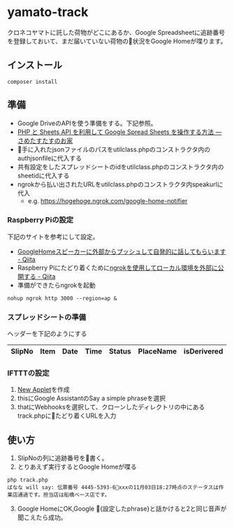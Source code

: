 # yamato-track
クロネコヤマトに託した荷物がどこにあるか、Google Spreadsheetに追跡番号を登録しておいて、まだ届いていない荷物の状況をGoogle Homeが喋ります。

## インストール
```
composer install
```

## 準備
- Google DriveのAPIを使う準備をする。下記参照。
- [PHP と Sheets API を利用して Google Spread Sheets を操作する方法 — さめたすたすのお家](http://www.sharkpp.net/blog/2016/09/22/how-to-use-google-spreadsheets-api-for-php.html)
- 手に入れたjsonファイルのパスをutilclass.phpのコンストラクタ内のauthjsonfileに代入する
- 共有設定をしたスプレッドシートのidをutilclass.phpのコンストラクタ内のsheetidに代入する
- ngrokから払い出されたURLをutilclass.phpのコンストラクタ内speakurlに代入
    - e.g. https://hogehoge.ngrok.com/google-home-notifier
### Raspberry Piの設定
下記のサイトを参考にして設定。
- [GoogleHomeスピーカーに外部からプッシュして自発的に話してもらいます - Qiita](https://qiita.com/azipinsyan/items/db4606aaa51426ac8dac)
- Raspberry Piにたどり着くために[ngrokを使用してローカル環境を外部に公開する - Qiita](https://qiita.com/kitaro729/items/44214f9f81d3ebda58bd)
- 準備ができたらngrokを起動
```
nohup ngrok http 3000 --region=ap &
```
### スプレッドシートの準備
ヘッダーを下記のようにする

|SlipNo|Item|Date|Time|Status|PlaceName|isDerivered|
----|----|----|----|----|----|----|
### IFTTTの設定
1. [New Applet](https://ifttt.com/create)を作成
1. thisにGoogle AssistantのSay a simple phraseを選択
1. thatにWebhooksを選択して、クローンしたディレクトリの中にあるtrack.phpにたどり着くURLを入力
## 使い方
1. SlipNoの列に追跡番号を書く。
1. とりあえず実行するとGoogle Homeが喋る
```
php track.php
ばなな will say: 伝票番号 4445-5393-6xxxの11月03日18:27時点のステータスは作業店通過です。担当店は船橋ベース店です。
```

3. Google HomeにOK,Google {設定したphrase}と話かけると2と同じ音声が聞こえたら成功。
